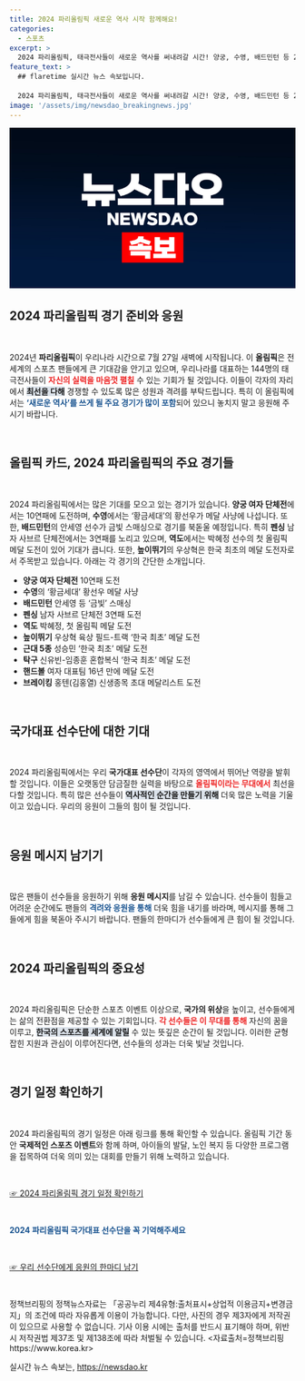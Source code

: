 ```yaml
---
title: 2024 파리올림픽 새로운 역사 시작 함께해요!
categories:
  - 스포츠
excerpt: >
  2024 파리올림픽, 태극전사들이 새로운 역사를 써내려갈 시간! 양궁, 수영, 배드민턴 등 22개 종목의 치열한 경쟁 속에서 한국 선수들의 금빛 꿈을 응원해주세요! 클릭으로 함께 응원하세요!
feature_text: >
  ## flaretime 실시간 뉴스 속보입니다.

  2024 파리올림픽, 태극전사들이 새로운 역사를 써내려갈 시간! 양궁, 수영, 배드민턴 등 22개 종목의 치열한 경쟁 속에서 한국 선수들의 금빛 꿈을 응원해주세요! 클릭으로 함께 응원하세요!
image: '/assets/img/newsdao_breakingnews.jpg'
---
```


<p><img src="/assets/img/newsdao_breakingnews.jpg" alt="flaretime 속보" /></p>

<h2 data-ke-size="size26">2024 파리올림픽 경기 준비와 응원</h2>

<p data-ke-size="size16">&nbsp;</p>

<p>2024년 <b>파리올림픽</b>이 우리나라 시간으로 7월 27일 새벽에 시작됩니다. 이 <b>올림픽</b>은 전 세계의 스포츠 팬들에게 큰 기대감을 안기고 있으며, 우리나라를 대표하는 144명의 태극전사들이 <b><span style="color: #ee2323;">자신의 실력을 마음껏 펼칠</span></b> 수 있는 기회가 될 것입니다. 이들이 각자의 자리에서 <b><span style="background-color: #21538527;">최선을 다해</span></b> 경쟁할 수 있도록 많은 성원과 격려를 부탁드립니다. 특히 이 올림픽에서는 <b><span style="color: #1a5490;">‘새로운 역사’를 쓰게 될 주요 경기가 많이 포함</span></b>되어 있으니 놓치지 말고 응원해 주시기 바랍니다.</p>

<p data-ke-size="size16">&nbsp;</p>

<h2 data-ke-size="size26">올림픽 카드, 2024 파리올림픽의 주요 경기들</h2>

<p data-ke-size="size16">&nbsp;</p>

<p>2024 파리올림픽에서는 많은 기대를 모으고 있는 경기가 있습니다. <b>양궁 여자 단체전</b>에서는 10연패에 도전하며, <b>수영</b>에서는 ‘황금세대’의 황선우가 메달 사냥에 나섭니다. 또한, <b>배드민턴</b>의 안세영 선수가 금빛 스매싱으로 경기를 북돋울 예정입니다. 특히 <b>펜싱</b> 남자 사브르 단체전에서는 3연패를 노리고 있으며, <b>역도</b>에서는 박혜정 선수의 첫 올림픽 메달 도전이 있어 기대가 큽니다. 또한, <b>높이뛰기</b>의 우상혁은 한국 최초의 메달 도전자로서 주목받고 있습니다. 아래는 각 경기의 간단한 소개입니다.</p>

<ul>
    <li><b>양궁 여자 단체전</b> 10연패 도전</li>
    <li><b>수영</b>의 ‘황금세대’ 황선우 메달 사냥</li>
    <li><b>배드민턴</b> 안세영 등 ‘금빛’ 스매싱</li>
    <li><b>펜싱</b> 남자 사브르 단체전 3연패 도전</li>
    <li><b>역도</b> 박혜정, 첫 올림픽 메달 도전</li>
    <li><b>높이뛰기</b> 우상혁 육상 필드-트랙 ‘한국 최초’ 메달 도전</li>
    <li><b>근대 5종</b> 성승민 ‘한국 최초’ 메달 도전</li>
    <li><b>탁구</b> 신유빈-임종훈 혼합복식 ‘한국 최초’ 메달 도전</li>
    <li><b>핸드볼</b> 여자 대표팀 16년 만에 메달 도전</li>
    <li><b>브레이킹</b> 홍텐(김홍열) 신생종목 초대 메달리스트 도전</li>
</ul>

<p data-ke-size="size16">&nbsp;</p>

<h2 data-ke-size="size26">국가대표 선수단에 대한 기대</h2>

<p data-ke-size="size16">&nbsp;</p>

<p>2024 파리올림픽에서는 우리 <b>국가대표 선수단</b>이 각자의 영역에서 뛰어난 역량을 발휘할 것입니다. 이들은 오랫동안 담금질한 실력을 바탕으로 <b><span style="color: #ee2323;">올림픽이라는 무대에서</span></b> 최선을 다할 것입니다. 특히 많은 선수들이 <b><span style="background-color: #21538527;">역사적인 순간을 만들기 위해</span></b> 더욱 많은 노력을 기울이고 있습니다. 우리의 응원이 그들의 힘이 될 것입니다. </p>

<p data-ke-size="size16">&nbsp;</p>

<h2 data-ke-size="size26">응원 메시지 남기기</h2>

<p data-ke-size="size16">&nbsp;</p>

<p>많은 팬들이 선수들을 응원하기 위해 <b>응원 메시지</b>를 남길 수 있습니다. 선수들이 힘들고 어려운 순간에도 팬들의 <b><span style="color: #1a5490;">격려와 응원을 통해</span></b> 더욱 힘을 내기를 바라며, 메시지를 통해 그들에게 힘을 북돋아 주시기 바랍니다. 팬들의 한마디가 선수들에게 큰 힘이 될 것입니다. </p>

<p data-ke-size="size16">&nbsp;</p>

<h2 data-ke-size="size26">2024 파리올림픽의 중요성</h2>

<p data-ke-size="size16">&nbsp;</p>

<p>2024 파리올림픽은 단순한 스포츠 이벤트 이상으로, <b>국가의 위상</b>을 높이고, 선수들에게는 삶의 전환점을 제공할 수 있는 기회입니다. <b><span style="color: #ee2323;">각 선수들은 이 무대를 통해</span></b> 자신의 꿈을 이루고, <b><span style="background-color: #21538527;">한국의 스포츠를 세계에 알릴</span></b> 수 있는 뜻깊은 순간이 될 것입니다. 이러한 균형 잡힌 지원과 관심이 이루어진다면, 선수들의 성과는 더욱 빛날 것입니다.</p>

<p data-ke-size="size16">&nbsp;</p>

<h2 data-ke-size="size26">경기 일정 확인하기</h2>

<p data-ke-size="size16">&nbsp;</p>

<p>2024 파리올림픽의 경기 일정은 아래 링크를 통해 확인할 수 있습니다. 올림픽 기간 동안 <b>국제적인 스포츠 이벤트</b>와 함께 하며, 아이들의 발달, 노인 복지 등 다양한 프로그램을 접목하여 더욱 의미 있는 대회를 만들기 위해 노력하고 있습니다. </p>

<p data-ke-size="size16">&nbsp;</p>

<p><a href="https://https://www.korea.kr" target="_blank">☞ 2024 파리올림픽 경기 일정 확인하기</a></p>

<p data-ke-size="size16">&nbsp;</p>

<p><b><span style="color: #1a5490;">2024 파리올림픽 국가대표 선수단을 꼭 기억해주세요</span></b></p>

<p data-ke-size="size16">&nbsp;</p>

<p><a href="https://https://www.korea.kr" target="_blank">☞ 우리 선수단에게 응원의 한마디 남기</a></p>

<p data-ke-size="size16">&nbsp;</p>

<p>정책브리핑의 정책뉴스자료는 「공공누리 제4유형:출처표시+상업적 이용금지+변경금지」의 조건에 따라 자유롭게 이용이 가능합니다. 다만, 사진의 경우 제3자에게 저작권이 있으므로 사용할 수 없습니다. 기사 이용 시에는 출처를 반드시 표기해야 하며, 위반 시 저작권법 제37조 및 제138조에 따라 처벌될 수 있습니다. &lt;자료출처=정책브리핑 https://www.korea.kr></p>
실시간 뉴스 속보는, <a href="https://newsdao.kr" rel="dofollow">https://newsdao.kr</a>


